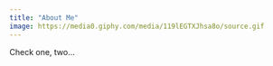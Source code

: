 ```yaml
---
title: "About Me"
image: https://media0.giphy.com/media/119lEGTXJhsa8o/source.gif
---
```


Check one, two...
